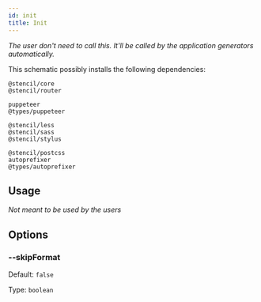 ```yaml
---
id: init
title: Init
---
```


_The user don't need to call this. It'll be called by the application generators automatically._

This schematic possibly installs the following dependencies:

```
@stencil/core
@stencil/router

puppeteer
@types/puppeteer

@stencil/less
@stencil/sass
@stencil/stylus

@stencil/postcss
autoprefixer
@types/autoprefixer
```

## Usage

_Not meant to be used by the users_

## Options

### --skipFormat

Default: `false`

Type: `boolean`
